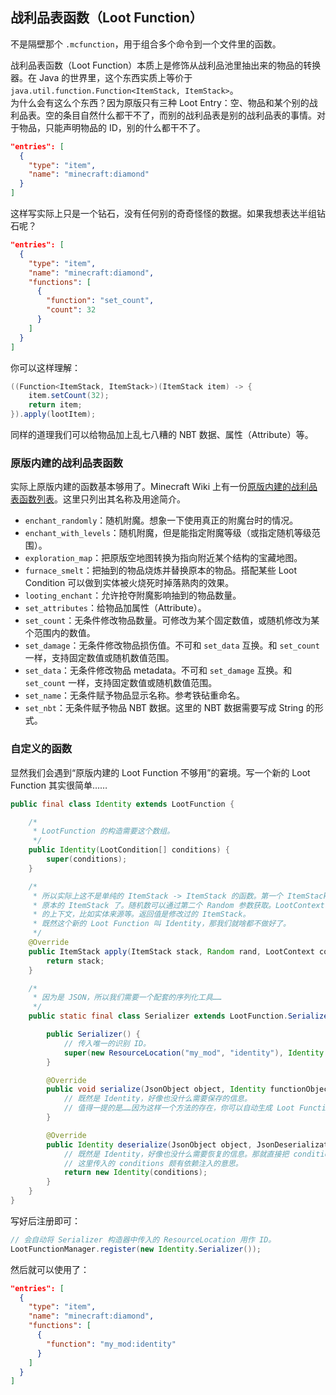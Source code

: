 ## 战利品表函数（Loot Function）

不是隔壁那个 `.mcfunction`，用于组合多个命令到一个文件里的函数。  

战利品表函数（Loot Function）本质上是修饰从战利品池里抽出来的物品的转换器。在 Java 的世界里，这个东西实质上等价于  `java.util.function.Function<ItemStack, ItemStack>`。  
为什么会有这么个东西？因为原版只有三种 Loot Entry：空、物品和某个别的战利品表。空的条目自然什么都干不了，而别的战利品表是别的战利品表的事情。对于物品，只能声明物品的 ID，别的什么都干不了。

```json
"entries": [
  {
    "type": "item",
    "name": "minecraft:diamond"
  }
]
```

这样写实际上只是一个钻石，没有任何别的奇奇怪怪的数据。如果我想表达半组钻石呢？

```json
"entries": [
  {
    "type": "item",
    "name": "minecraft:diamond",
    "functions": [
      {
        "function": "set_count",
        "count": 32
      }
    ]
  }
]
```

你可以这样理解：

```java
((Function<ItemStack, ItemStack>)(ItemStack item) -> {
    item.setCount(32);
    return item;
}).apply(lootItem);
```

同样的道理我们可以给物品加上乱七八糟的 NBT 数据、属性（Attribute）等。

### 原版内建的战利品表函数

实际上原版内建的函数基本够用了。Minecraft Wiki 上有一份[原版内建的战利品表函数列表](https://minecraft-zh.gamepedia.com/%E6%88%98%E5%88%A9%E5%93%81%E8%A1%A8#.E5.87.BD.E6.95.B0)。这里只列出其名称及用途简介。

  - `enchant_randomly`：随机附魔。想象一下使用真正的附魔台时的情况。
  - `enchant_with_levels`：随机附魔，但是能指定附魔等级（或指定随机等级范围）。
  - `exploration_map`：把原版空地图转换为指向附近某个结构的宝藏地图。
  - `furnace_smelt`：把抽到的物品烧炼并替换原本的物品。搭配某些 Loot Condition 可以做到实体被火烧死时掉落熟肉的效果。
  - `looting_enchant`：允许抢夺附魔影响抽到的物品数量。
  - `set_attributes`：给物品加属性（Attribute）。
  - `set_count`：无条件修改物品数量。可修改为某个固定数值，或随机修改为某个范围内的数值。
  - `set_damage`：无条件修改物品损伤值。不可和 `set_data` 互换。和 `set_count` 一样，支持固定数值或随机数值范围。
  - `set_data`：无条件修改物品 metadata。不可和 `set_damage` 互换。和 `set_count` 一样，支持固定数值或随机数值范围。<!-- 为什么这个连 Minecraft Wiki 上都没有记载？！-->
  - `set_name`：无条件赋予物品显示名称。参考铁砧重命名。
  - `set_nbt`：无条件赋予物品 NBT 数据。这里的 NBT 数据需要写成 String 的形式。

### 自定义的函数

显然我们会遇到“原版内建的 Loot Function 不够用”的窘境。写一个新的 Loot Function 其实很简单……

```java
public final class Identity extends LootFunction {

    /*
     * LootFunction 的构造需要这个数组。
     */
    public Identity(LootCondition[] conditions) {
        super(conditions);
    }

    /*
     * 所以实际上这不是单纯的 ItemStack -> ItemStack 的函数。第一个 ItemStack 参数就是
     * 原本的 ItemStack 了。随机数可以通过第二个 Random 参数获取。LootContext 包含了相关
     * 的上下文，比如实体来源等。返回值是修改过的 ItemStack。
     * 既然这个新的 Loot Function 叫 Identity，那我们就啥都不做好了。
     */
    @Override
    public ItemStack apply(ItemStack stack, Random rand, LootContext context) {
        return stack;
    }

    /*
     * 因为是 JSON，所以我们需要一个配套的序列化工具……
     */
    public static final class Serializer extends LootFunction.Serializer<Identity> {

        public Serializer() {
            // 传入唯一的识别 ID。
            super(new ResourceLocation("my_mod", "identity"), Identity.class);
        }

        @Override
        public void serialize(JsonObject object, Identity functionObject, JsonSerializationContext context) {
            // 既然是 Identity，好像也没什么需要保存的信息。
            // 值得一提的是……因为这样一个方法的存在，你可以自动生成 Loot Function 对应的 JSON，而不需要手写。
        }

        @Override
        public Identity deserialize(JsonObject object, JsonDeserializationContext context, LootCondition[] conditions) {
            // 既然是 Identity，好像也没什么需要恢复的信息。那就直接把 conditions 传过去就好了。
            // 这里传入的 conditions 颇有依赖注入的意思。
            return new Identity(conditions);
        }
    }
}
```

写好后注册即可：

```java
// 会自动将 Serializer 构造器中传入的 ResourceLocation 用作 ID。
LootFunctionManager.register(new Identity.Serializer());
```

然后就可以使用了：

```json
"entries": [
  {
    "type": "item",
    "name": "minecraft:diamond",
    "functions": [
      {
        "function": "my_mod:identity"
      }
    ]
  }
]
```
